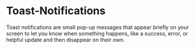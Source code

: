 # Toast-Notifications
Toast notifications are small pop-up messages that appear briefly on your screen to let you know when something happens, like a success, error, or helpful update and then disappear on their own.
